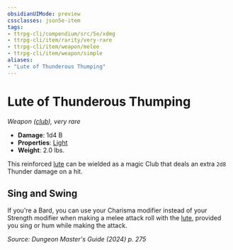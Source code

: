 ```yaml
---
obsidianUIMode: preview
cssclasses: json5e-item
tags:
- ttrpg-cli/compendium/src/5e/xdmg
- ttrpg-cli/item/rarity/very-rare
- ttrpg-cli/item/weapon/melee
- ttrpg-cli/item/weapon/simple
aliases: 
- "Lute of Thunderous Thumping"
---
```

# Lute of Thunderous Thumping
*Weapon ([club](club-xphb.md)), very rare*  

- **Damage**: 1d4 B
- **Properties**: [Light](item-properties.md#Light)
- **Weight**: 2.0 lbs.

This reinforced [lute](lute-xphb.md) can be wielded as a magic Club that deals an extra `2d8` Thunder damage on a hit.

## Sing and Swing

If you're a Bard, you can use your Charisma modifier instead of your Strength modifier when making a melee attack roll with the [lute](lute-xphb.md), provided you sing or hum while making the attack.

*Source: Dungeon Master's Guide (2024) p. 275*
